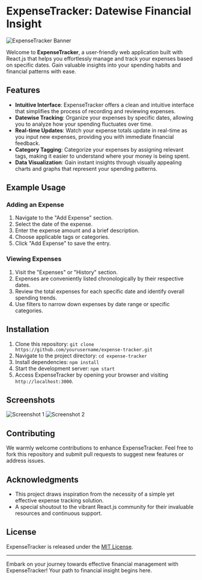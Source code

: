# ExpenseTracker: Datewise Financial Insight

![ExpenseTracker Banner](link_to_banner_image)

Welcome to **ExpenseTracker**, a user-friendly web application built with React.js that helps you effortlessly manage and track your expenses based on specific dates. Gain valuable insights into your spending habits and financial patterns with ease.

## Features

- **Intuitive Interface**: ExpenseTracker offers a clean and intuitive interface that simplifies the process of recording and reviewing expenses.
- **Datewise Tracking**: Organize your expenses by specific dates, allowing you to analyze how your spending fluctuates over time.
- **Real-time Updates**: Watch your expense totals update in real-time as you input new expenses, providing you with immediate financial feedback.
- **Category Tagging**: Categorize your expenses by assigning relevant tags, making it easier to understand where your money is being spent.
- **Data Visualization**: Gain instant insights through visually appealing charts and graphs that represent your spending patterns.

## Example Usage

### Adding an Expense

1. Navigate to the "Add Expense" section.
2. Select the date of the expense.
3. Enter the expense amount and a brief description.
4. Choose applicable tags or categories.
5. Click "Add Expense" to save the entry.

### Viewing Expenses

1. Visit the "Expenses" or "History" section.
2. Expenses are conveniently listed chronologically by their respective dates.
3. Review the total expenses for each specific date and identify overall spending trends.
4. Use filters to narrow down expenses by date range or specific categories.

## Installation

1. Clone this repository: `git clone https://github.com/yourusername/expense-tracker.git`
2. Navigate to the project directory: `cd expense-tracker`
3. Install dependencies: `npm install`
4. Start the development server: `npm start`
5. Access ExpenseTracker by opening your browser and visiting `http://localhost:3000`.

## Screenshots

![Screenshot 1](link_to_screenshot_1)
![Screenshot 2](link_to_screenshot_2)

## Contributing

We warmly welcome contributions to enhance ExpenseTracker. Feel free to fork this repository and submit pull requests to suggest new features or address issues.

## Acknowledgments

- This project draws inspiration from the necessity of a simple yet effective expense tracking solution.
- A special shoutout to the vibrant React.js community for their invaluable resources and continuous support.

## License

ExpenseTracker is released under the [MIT License](link_to_license).

---

Embark on your journey towards effective financial management with ExpenseTracker! Your path to financial insight begins here.
